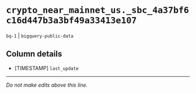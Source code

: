 # `crypto_near_mainnet_us._sbc_4a37bf6c16d447b3a3bf49a33413e107`
`bq-1` | `bigquery-public-data`

## Column details
* [TIMESTAMP] `last_update`

-------------------------------------------------------------------------------
*Do not make edits above this line.*

